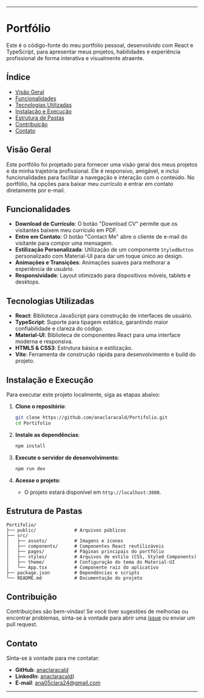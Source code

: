 
---

# Portfólio

Este é o código-fonte do meu portfólio pessoal, desenvolvido com React e TypeScript, para apresentar meus projetos, habilidades e experiência profissional de forma interativa e visualmente atraente.

## Índice

- [Visão Geral](#visão-geral)
- [Funcionalidades](#funcionalidades)
- [Tecnologias Utilizadas](#tecnologias-utilizadas)
- [Instalação e Execução](#instalação-e-execução)
- [Estrutura de Pastas](#estrutura-de-pastas)
- [Contribuição](#contribuição)
- [Contato](#contato)

## Visão Geral

Este portfólio foi projetado para fornecer uma visão geral dos meus projetos e da minha trajetória profissional. Ele é responsivo, amigável, e inclui funcionalidades para facilitar a navegação e interação com o conteúdo. No portfólio, há opções para baixar meu currículo e entrar em contato diretamente por e-mail.

## Funcionalidades

- **Download de Currículo**: O botão "Download CV" permite que os visitantes baixem meu currículo em PDF.
- **Entre em Contato**: O botão "Contact Me" abre o cliente de e-mail do visitante para compor uma mensagem.
- **Estilização Personalizada**: Utilização de um componente `StyledButton` personalizado com Material-UI para dar um toque único ao design.
- **Animações e Transições**: Animações suaves para melhorar a experiência de usuário.
- **Responsividade**: Layout otimizado para dispositivos móveis, tablets e desktops.

## Tecnologias Utilizadas

- **React**: Biblioteca JavaScript para construção de interfaces de usuário.
- **TypeScript**: Suporte para tipagem estática, garantindo maior confiabilidade e clareza do código.
- **Material-UI**: Biblioteca de componentes React para uma interface moderna e responsiva.
- **HTML5 & CSS3**: Estrutura básica e estilização.
- **Vite**: Ferramenta de construção rápida para desenvolvimento e build do projeto.

## Instalação e Execução

Para executar este projeto localmente, siga as etapas abaixo:

1. **Clone o repositório**:
   ```bash
   git clone https://github.com/anaclaracald/Portifolio.git
   cd Portifolio
   ```

2. **Instale as dependências**:
   ```bash
   npm install
   ```

3. **Execute o servidor de desenvolvimento**:
   ```bash
   npm run dev
   ```

4. **Acesse o projeto**:
   - O projeto estará disponível em `http://localhost:3000`.

## Estrutura de Pastas

```plaintext
Portifolio/
├── public/              # Arquivos públicos
├── src/
│   ├── assets/          # Imagens e ícones
│   ├── components/      # Componentes React reutilizáveis
│   ├── pages/           # Páginas principais do portfólio
│   ├── styles/          # Arquivos de estilo (CSS, Styled Components)
│   ├── theme/           # Configuração do tema do Material-UI
│   └── App.tsx          # Componente raiz do aplicativo
├── package.json         # Dependências e scripts
└── README.md            # Documentação do projeto
```

## Contribuição

Contribuições são bem-vindas! Se você tiver sugestões de melhorias ou encontrar problemas, sinta-se à vontade para abrir uma [issue](https://github.com/anaclaracald/Portifolio/issues) ou enviar um pull request.

## Contato

Sinta-se à vontade para me contatar:

- **GitHub**: [anaclaracald](https://github.com/anaclaracald)
- **LinkedIn**: [anaclaracald](https://www.linkedin.com/in/ana-clara-c-862114249/))
- **E-mail**: [ana05clara24@gmail.com](mailto:ana05clara24@gmail.com)

---
